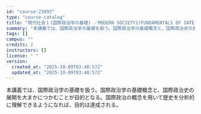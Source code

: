 ```yaml
---
id: "course:23893"
type: "course-catalog"
title: "現代社会１(国際政治学の基礎) ／MODERN SOCIETY1(FUNDAMENTALS OF INTERNATIONAL POLITICAL SCIENCE)"
summary: "本講義では、国際政治学の基礎を扱う。国際政治学の基礎概念と、国際政治史の展開を大まかにつかむことが目的となる。国際政治の概念を用いて歴史を分析的に理解できるようになれば、目的は達成される。"
tags: []
campus: ""
credits: 2
instructors: []
license: " "
version:
  created_at: "2025-10-09T03:48:57Z"
  updated_at: "2025-10-09T03:48:57Z"
---
```


本講義では、国際政治学の基礎を扱う。国際政治学の基礎概念と、国際政治史の展開を大まかにつかむことが目的となる。国際政治の概念を用いて歴史を分析的に理解できるようになれば、目的は達成される。
